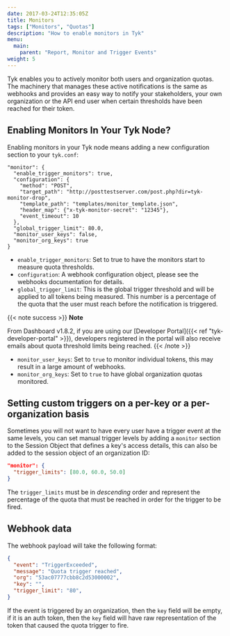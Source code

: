 ```yaml
---
date: 2017-03-24T12:35:05Z
title: Monitors
tags: ["Monitors", "Quotas"]
description: "How to enable monitors in Tyk"
menu:
  main:
    parent: "Report, Monitor and Trigger Events"
weight: 5 
---
```


Tyk enables you to actively monitor both users and organization quotas. The machinery that manages these active notifications is the same as webhooks and provides an easy way to notify your stakeholders, your own organization or the API end user when certain thresholds have been reached for their token.

## Enabling Monitors In Your Tyk Node?

Enabling monitors in your Tyk node means adding a new configuration section to your `tyk.conf`:

```{.copyWrapper}
"monitor": {
  "enable_trigger_monitors": true,
  "configuration": {
    "method": "POST",
    "target_path": "http://posttestserver.com/post.php?dir=tyk-monitor-drop",
    "template_path": "templates/monitor_template.json",
    "header_map": {"x-tyk-monitor-secret": "12345"},
    "event_timeout": 10
  },
  "global_trigger_limit": 80.0,
  "monitor_user_keys": false,
  "monitor_org_keys": true
}
```

*   `enable_trigger_monitors`: Set to true to have the monitors start to measure quota thresholds.
*   `configuration`: A webhook configuration object, please see the webhooks documentation for details.
*   `global_trigger_limit`: This is the global trigger threshold and will be applied to all tokens being measured. This number is a percentage of the quota that the user must reach before the notification is triggered.

{{< note success >}}
**Note**  

From Dashboard v1.8.2, if you are using our [Developer Portal]({{< ref "tyk-developer-portal" >}}), developers registered in the portal will also receive emails about quota threshold limits being reached.
{{< /note >}}


*   `monitor_user_keys`: Set to `true` to monitor individual tokens, this may result in a large amount of webhooks.
*   `monitor_org_keys`: Set to `true` to have global organization quotas monitored.

## Setting custom triggers on a per-key or a per-organization basis

Sometimes you will not want to have every user have a trigger event at the same levels, you can set manual trigger levels by adding a `monitor` section to the Session Object that defines a key's access details, this can also be added to the session object of an organization ID:

```json
"monitor": {
  "trigger_limits": [80.0, 60.0, 50.0]
}
```

The `trigger_limits` must be in *descending* order and represent the percentage of the quota that must be reached in order for the trigger to be fired.

## Webhook data

The webhook payload will take the following format:

```json
{
  "event": "TriggerExceeded",
  "message": "Quota trigger reached",
  "org": "53ac07777cbb8c2d53000002",
  "key": "",
  "trigger_limit": "80",
}
```

If the event is triggered by an organization, then the `key` field will be empty, if it is an auth token, then the `key` field will have raw representation of the token that caused the quota trigger to fire.

